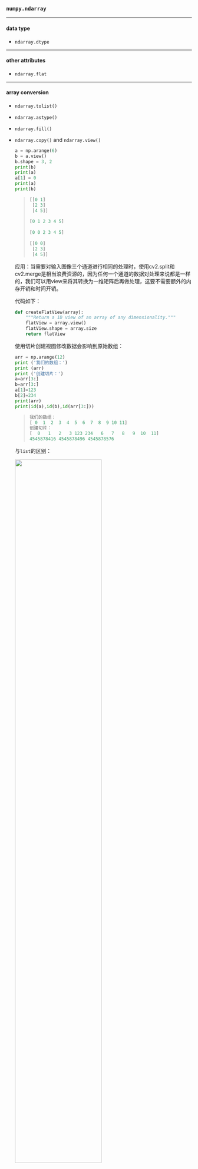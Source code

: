 ### ```numpy.ndarray```

***

#### data type

* ```ndarray.dtype```

  

***

#### other attributes

* ```ndarray.flat```

  

***

#### array conversion

* ```ndarray.tolist()```

* ```ndarray.astype()```

* ```ndarray.fill()```

* ```ndarray.copy()``` and ```ndarray.view()```

  ```python
  a = np.arange(6)
  b = a.view()
  b.shape = 3, 2
  print(b)
  print(a)
  a[1] = 0
  print(a)
  print(b)
  ```

  > ```python
  > [[0 1]
  >  [2 3]
  >  [4 5]]
  >  
  > [0 1 2 3 4 5]
  >  
  > [0 0 2 3 4 5]
  >  
  > [[0 0]
  >  [2 3]
  >  [4 5]]
  > ```

  

  应用：当需要对输入图像三个通道进行相同的处理时，使用cv2.split和cv2.merge是相当浪费资源的，因为任何一个通道的数据对处理来说都是一样的，我们可以用view来将其转换为一维矩阵后再做处理，这要不需要额外的内存开销和时间开销。

  代码如下：

  ```python
  def createFlatView(array):
      """Return a 1D view of an array of any dimensionality."""
      flatView = array.view()
      flatView.shape = array.size
      return flatView
  ```

  

  使用切片创建视图修改数据会影响到原始数组：

  ```python
  arr = np.arange(12)
  print ('我们的数组：')
  print (arr)
  print ('创建切片：')
  a=arr[3:]
  b=arr[3:]
  a[1]=123
  b[2]=234
  print(arr)
  print(id(a),id(b),id(arr[3:]))
  ```

  > ```python
  > 我们的数组：
  > [ 0  1  2  3  4  5  6  7  8  9 10 11]
  > 创建切片：
  > [  0   1   2   3 123 234   6   7   8   9  10  11]
  > 4545878416 4545878496 4545878576
  > ```

  

  与```list```的区别：

  <img src='https://raw.githubusercontent.com/yujuezhao/practice-python/master/Numpy/images/list.PNG' width='70%' height='70%'>

  

***

#### shape manipulation

* ```ndarray.flatten()```

* ```ndarray.ravel()```

* ```ndarray.squeeze()```

  ```python
  a = np.arange(6).reshape(6, 1)
  print(a)
  b = a.squeeze()
  print(b)
  ```

  > ```python
  > [[0]
  > [1]
  > [2]
  > [3]
  > [4]
  > [5]]
  > 
  > [0 1 2 3 4 5]
  > ```

  

***

#### item selection and manipulation

* ```ndarray.argsort()```

  ```python
  a = np.random.randn(1, 6)
  a.argsort()
  b = np.array([a[0][i] for i in a.argsort()])
  ```

  

***

#### calculation

* ```ndarray.all()```

* ```ndarray.any()```

  ```python
  >>> np.any([[True, False], [False, False]], axis=0)
  array([ True, False])
  ```

  


